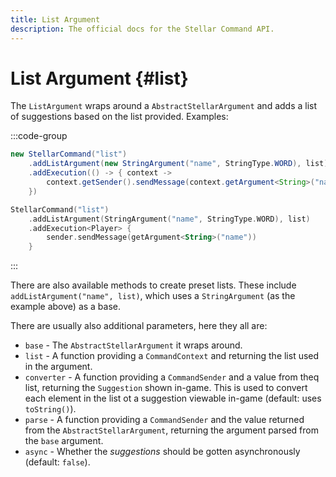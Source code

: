 ```yaml
---
title: List Argument
description: The official docs for the Stellar Command API.
---
```


# List Argument {#list}

The `ListArgument` wraps around a `AbstractStellarArgument` and adds a list of suggestions based on the list provided. Examples:

:::code-group
```Java
new StellarCommand("list")
    .addListArgument(new StringArgument("name", StringType.WORD), list)
    .addExecution(() -> { context ->
        context.getSender().sendMessage(context.getArgument<String>("name"))
    })
```
```Kotlin
StellarCommand("list")
    .addListArgument(StringArgument("name", StringType.WORD), list)
    .addExecution<Player> {
        sender.sendMessage(getArgument<String>("name"))
    }
```
:::

There are also available methods to create preset lists. These include `addListArgument("name", list)`, which uses a `StringArgument` (as the example above) as a base.

There are usually also additional parameters, here they all are:

* `base` - The `AbstractStellarArgument` it wraps around.
* `list` - A function providing a `CommandContext` and returning the list used in the argument.
* `converter` - A function providing a `CommandSender` and a value from theq list, returning the `Suggestion` shown in-game. This is used to convert each element in the list ot a suggestion viewable in-game (default: uses `toString()`).
* `parse` - A function providing a `CommandSender` and the value returned from the `AbstractStellarArgument`, returning the argument parsed from the `base` argument.
* `async` - Whether the _suggestions_ should be gotten asynchronously (default: `false`).